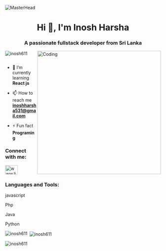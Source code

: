 ![MasterHead](https://codilime.com/static/354674827088fb7685eb981f2055ce71/header-backend-tools.png)

<h1 align="center">Hi 👋, I'm Inosh Harsha</h1>
<h3 align="center">A passionate fullstack developer from Sri Lanka</h3>
<img align="right" alt="Coding" width="400" src="https://cdn.dribbble.com/users/1162077/screenshots/3848914/media/7ed7d5ca074b48b328150e5a231e8d1f.gif">

<p align="left"> <img src="https://komarev.com/ghpvc/?username=inosh611&label=Profile%20views&color=0e75b6&style=flat" alt="inosh611" /> </p>

<p align="left"> <a href="https://twitter.com/" target="blank"><img src="https://img.shields.io/twitter/follow/?logo=twitter&style=for-the-badge" alt="" /></a> </p>

- 🌱 I’m currently learning **React js**

- 📫 How to reach me **inoshharsha531@gmail.com**

- ⚡ Fun fact **Programing**

<h3 align="left">Connect with me:</h3>
<p align="left">
<a href="https://linkedin.com/in/www.linkedin.com/in/inosh-harsha-872088193" target="blank"><img align="center" src="https://raw.githubusercontent.com/rahuldkjain/github-profile-readme-generator/master/src/images/icons/Social/linked-in-alt.svg" alt="www.linkedin.com/in/inosh-harsha-872088193" height="30" width="40" /></a>
</p>

<h3 align="left">Languages and Tools:</h3>
<p>javascript</p>
<p>Php</p>
<p>Java</p>
<p>Python</p>

<p><img align="left" src="https://github-readme-stats.vercel.app/api/top-langs?username=inosh611&show_icons=true&locale=en&layout=compact" alt="inosh611" /></p>

<p>&nbsp;<img align="center" src="https://github-readme-stats.vercel.app/api?username=inosh611&show_icons=true&locale=en" alt="inosh611" /></p>

<p><img align="center" src="https://github-readme-streak-stats.herokuapp.com/?user=inosh611&" alt="inosh611" /></p>
